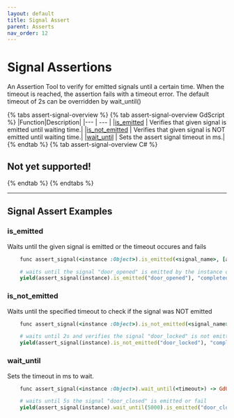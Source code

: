```yaml
---
layout: default
title: Signal Assert
parent: Asserts
nav_order: 12
---
```


# Signal Assertions

An Assertion Tool to verify for emitted signals until a certain time. When the timeout is reached, the assertion fails with a timeout error.
The default timeout of 2s can be overridden by wait_until(<time in ms>)

{% tabs assert-signal-overview %}
{% tab assert-signal-overview GdScript %}
|Function|Description|
|--- | --- |
|[is_emitted](/gdUnit3/asserts/assert-signal/#is_emitted) | Verifies that given signal is emitted until waiting time.|
|[is_not_emitted](/gdUnit3/asserts/assert-signal/#is_not_emitted) | Verifies that given signal is NOT emitted until waiting time.|
|[wait_until](/gdUnit3/asserts/assert-signal/#wait_until) | Sets the assert signal timeout in ms.|
{% endtab %}
{% tab assert-signal-overview C# %}

## Not yet supported!
{% endtab %}
{% endtabs %}

---
## Signal Assert Examples

### is_emitted
Waits until the given signal is emitted or the timeout occures and fails
```ruby
    func assert_signal(<instance :Object>).is_emitted(<signal_name>, [args :Array]) -> GdUnitSignalAssert
```
```ruby
    # waits until the signal "door_opened" is emitted by the instance or fails after default timeout of 2s
    yield(assert_signal(instance).is_emitted("door_opened"), "completed")
```


### is_not_emitted
Waits until the specified timeout to check if the signal was NOT emitted
```ruby
    func assert_signal(<instance :Object>).is_not_emitted(<signal_name>, [args :Array]) -> GdUnitSignalAssert
```
```ruby
    # waits until 2s and verifies the signal "door_locked" is not emitted
    yield(assert_signal(instance).is_not_emitted("door_locked"), "completed")
```

### wait_until
Sets the timeout in ms to wait.
```ruby
    func assert_signal(<instance :Object>).wait_until(<timeout>) -> GdUnitSignalAssert
```
```ruby
    # waits until 5s the signal "door_closed" is emitted or fail
    yield(assert_signal(instance).wait_until(5000).is_emitted("door_closed"), "completed")
```
